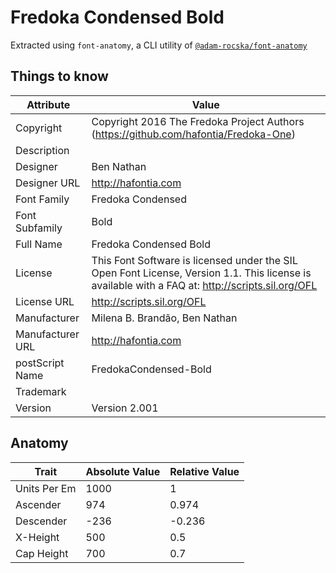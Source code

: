 # Fredoka Condensed Bold

Extracted using `font-anatomy`, a CLI utility of
[`@adam-rocska/font-anatomy`](https://github.com/adam-rocska/font-anatomy)

## Things to know

| Attribute        | Value                                                                                                                                            |
| ---------------- | ------------------------------------------------------------------------------------------------------------------------------------------------ |
| Copyright        | Copyright 2016 The Fredoka Project Authors (https://github.com/hafontia/Fredoka-One)                                                             |
| Description      |                                                                                                                                                  |
| Designer         | Ben Nathan                                                                                                                                       |
| Designer URL     | http://hafontia.com                                                                                                                              |
| Font Family      | Fredoka Condensed                                                                                                                                |
| Font Subfamily   | Bold                                                                                                                                             |
| Full Name        | Fredoka Condensed Bold                                                                                                                           |
| License          | This Font Software is licensed under the SIL Open Font License, Version 1.1. This license is available with a FAQ at: http://scripts.sil.org/OFL |
| License URL      | http://scripts.sil.org/OFL                                                                                                                       |
| Manufacturer     | Milena B. Brandão, Ben Nathan                                                                                                                    |
| Manufacturer URL | http://hafontia.com                                                                                                                              |
| postScript Name  | FredokaCondensed-Bold                                                                                                                            |
| Trademark        |                                                                                                                                                  |
| Version          | Version 2.001                                                                                                                                    |

## Anatomy

| Trait        | Absolute Value | Relative Value |
| ------------ | -------------- | -------------- |
| Units Per Em | 1000           | 1              |
| Ascender     | 974            | 0.974          |
| Descender    | -236           | -0.236         |
| X-Height     | 500            | 0.5            |
| Cap Height   | 700            | 0.7            |
